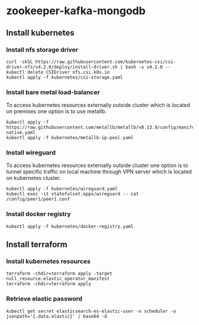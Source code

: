 # zookeeper-kafka-mongodb

## Install kubernetes

### Install nfs storage driver
```
curl -skSL https://raw.githubusercontent.com/kubernetes-csi/csi-driver-nfs/v4.2.0/deploy/install-driver.sh | bash -s v4.2.0 --
kubectl delete CSIDriver nfs.csi.k8s.io
kubectl apply -f kubernetes/csi-storage.yaml
```

### Install bare metal load-balancer
To access kubernetes resources externally outside cluster which is located on premises one option is to use metallb.
```
kubectl apply -f https://raw.githubusercontent.com/metallb/metallb/v0.13.9/config/manifests/metallb-native.yaml
kubectl apply -f kubernetes/metallb-ip-pool.yaml
```

### Install wireguard
To access kubernetes resources externally outside cluster one option is to tunnel specific traffic on local machine through VPN server which is located on kubernetes cluster.
```
kubectl apply -f kubernetes/wireguard.yaml
kubectl exec -it statefulset.apps/wireguard -- cat /config/peer1/peer1.conf
```
### Install docker registry
```
kubectl apply -f kubernetes/docker-registry.yaml
```

## Install terraform

### Install kubernetes resources
```
terraform -chdir=terraform apply -target null_resource.elastic_operator_manifest
terraform -chdir=terraform apply
```

### Retrieve elastic password
```
kubectl get secret elasticsearch-es-elastic-user -n scheduler -o jsonpath='{.data.elastic}' | base64 -d
```
